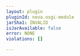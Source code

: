 ```yaml
---
layout: plugin
pluginId: neva.osgi-module
jarSha1: INVALID
isJarAvailable: false
error: NONE
violations: []

---
```

